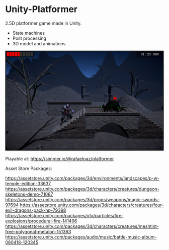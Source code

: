 # Unity-Platformer
2.5D platformer game made in Unity.
- State machines
- Post processing 
- 3D model and animations

![](/Screenshot.png)

Playable at:
https://simmer.io/@rafaelpaz/platformer

Asset Store Packages:

https://assetstore.unity.com/packages/3d/environments/landscapes/p-w-temple-edition-33637
https://assetstore.unity.com/packages/3d/characters/creatures/dungeon-skeletons-demo-71087
https://assetstore.unity.com/packages/3d/props/weapons/magic-swords-97694
https://assetstore.unity.com/packages/3d/characters/creatures/four-evil-dragons-pack-hp-79398
https://assetstore.unity.com/packages/vfx/particles/fire-explosions/procedural-fire-141496
https://assetstore.unity.com/packages/3d/characters/creatures/meshtint-free-polygonal-metalon-151383
https://assetstore.unity.com/packages/audio/music/battle-music-album-060418-120345


